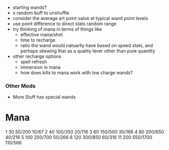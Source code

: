 - starting wands?
- x random buff to unshuffle
- consider the average art point value at typical wand point levels
- use point difference to direct stats random range
- try thinking of mana in terms of things like
  - effective mana/shot
  - time to recharge
  - ratio the wand would natuarlly have based on speed stats, and perhaps skewing that as a quality lever other than pure quantity
- other recharge options
  - spell refresh
  - immersion in mana
  - how does kills to mana work with low charge wands?

### Other Mods
- More Stuff has special wands

# Mana

1 30 50/200 10/67
2 40 100/350 20/116
3 60 150/500 30/166
4 80 200/650 40/216
5 100 250/700 50/266
6 120 300/850 60/316
11 200 550/1700 110/566

